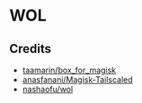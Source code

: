 # WOL

## Credits

- [taamarin/box_for_magisk](https://github.com/taamarin/box_for_magisk)
- [anasfanani/Magisk-Tailscaled](https://github.com/anasfanani/Magisk-Tailscaled)
- [nashaofu/wol](https://github.com/nashaofu/wol)
